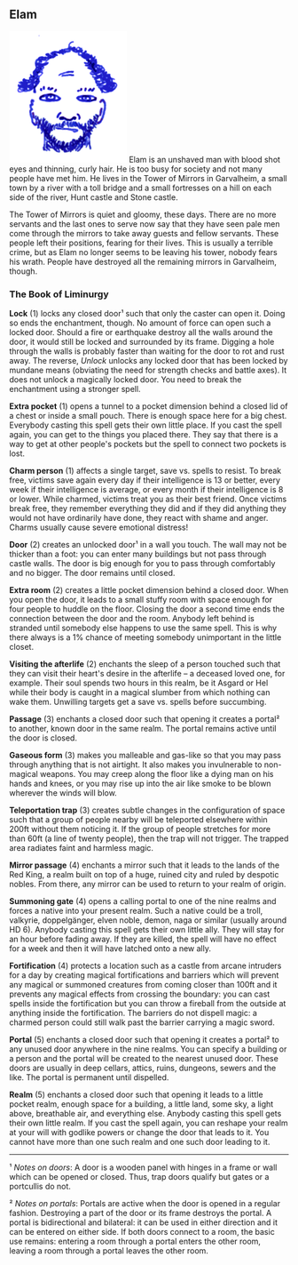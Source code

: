 ## Elam

![Elam](Elam.png)
Elam is an unshaved man with blood shot eyes and thinning, curly hair.
He is too busy for society and not many people have met him. He lives
in the Tower of Mirrors in Garvalheim, a small town by a river with a
toll bridge and a small fortresses on a hill on each side of the
river, Hunt castle and Stone castle.

The Tower of Mirrors is quiet and gloomy, these days. There are no
more servants and the last ones to serve now say that they have seen
pale men come through the mirrors to take away guests and fellow
servants. These people left their positions, fearing for their lives.
This is usually a terrible crime, but as Elam no longer seems to be
leaving his tower, nobody fears his wrath. People have destroyed all
the remaining mirrors in Garvalheim, though.

### The Book of Liminurgy

**Lock** (1) locks any closed door¹ such that only the caster can open
it. Doing so ends the enchantment, though. No amount of force can open
such a locked door. Should a fire or earthquake destroy all the walls
around the door, it would still be locked and surrounded by its frame.
Digging a hole through the walls is probably faster than waiting for
the door to rot and rust away. The reverse, *Unlock* unlocks any
locked door that has been locked by mundane means (obviating the need
for strength checks and battle axes). It does not unlock a magically
locked door. You need to break the enchantment using a stronger spell.

**Extra pocket** (1) opens a tunnel to a pocket dimension behind a
closed lid of a chest or inside a small pouch. There is enough space
here for a big chest. Everybody casting this spell gets their own
little place. If you cast the spell again, you can get to the things
you placed there. They say that there is a way to get at other
people's pockets but the spell to connect two pockets is lost.

**Charm person** (1) affects a single target, save vs. spells to
resist. To break free, victims save again every day if their
intelligence is 13 or better, every week if their intelligence is
average, or every month if their intelligence is 8 or lower. While
charmed, victims treat you as their best friend. Once victims break
free, they remember everything they did and if they did anything they
would not have ordinarily have done, they react with shame and anger.
Charms usually cause severe emotional distress!

**Door** (2) creates an unlocked door¹ in a wall you touch. The wall
may not be thicker than a foot: you can enter many buildings but not
pass through castle walls. The door is big enough for you to pass
through comfortably and no bigger. The door remains until closed.

**Extra room** (2) creates a little pocket dimension behind a closed
door. When you open the door, it leads to a small stuffy room with
space enough for four people to huddle on the floor. Closing the door
a second time ends the connection between the door and the room.
Anybody left behind is stranded until somebody else happens to use the
same spell. This is why there always is a 1% chance of meeting
somebody unimportant in the little closet.

**Visiting the afterlife** (2) enchants the sleep of a person touched
such that they can visit their heart's desire in the afterlife – a
deceased loved one, for example. Their soul spends two hours in this
realm, be it Asgard or Hel while their body is caught in a magical
slumber from which nothing can wake them. Unwilling targets get a save
vs. spells before succumbing.

**Passage** (3) enchants a closed door such that opening it creates a
portal² to another, known door in the same realm. The portal remains
active until the door is closed.

**Gaseous form** (3) makes you malleable and gas-like so that you may
pass through anything that is not airtight. It also makes you
invulnerable to non-magical weapons. You may creep along the floor
like a dying man on his hands and knees, or you may rise up into the
air like smoke to be blown wherever the winds will blow.

**Teleportation trap** (3) creates subtle changes in the configuration
of space such that a group of people nearby will be teleported
elsewhere within 200ft without them noticing it. If the group of
people stretches for more than 60ft (a line of twenty people), then
the trap will not trigger. The trapped area radiates faint and
harmless magic.

**Mirror passage** (4) enchants a mirror such that it leads to the
lands of the Red King, a realm built on top of a huge, ruined city and
ruled by despotic nobles. From there, any mirror can be used to return
to your realm of origin.

**Summoning gate** (4) opens a calling portal to one of the nine
realms and forces a native into your present realm. Such a native
could be a troll, valkyrie, doppelgänger, elven noble, demon, naga or
similar (usually around HD 6). Anybody casting this spell gets their
own little ally. They will stay for an hour before fading away. If
they are killed, the spell will have no effect for a week and then it
will have latched onto a new ally.

**Fortification** (4) protects a location such as a castle from arcane
intruders for a day by creating magical fortifications and barriers
which will prevent any magical or summoned creatures from coming
closer than 100ft and it prevents any magical effects from crossing
the boundary: you can cast spells inside the fortification but you can
throw a fireball from the outside at anything inside the
fortification. The barriers do not dispell magic: a charmed person
could still walk past the barrier carrying a magic sword.

**Portal** (5) enchants a closed door such that opening it creates a
portal² to any unused door anywhere in the nine realms. You can
specify a building or a person and the portal will be created to the
nearest unused door. These doors are usually in deep cellars, attics,
ruins, dungeons, sewers and the like. The portal is permanent until
dispelled.

**Realm** (5) enchants a closed door such that opening it leads to a
little pocket realm, enough space for a building, a little land, some
sky, a light above, breathable air, and everything else. Anybody
casting this spell gets their own little realm. If you cast the spell
again, you can reshape your realm at your will with godlike powers or
change the door that leads to it. You cannot have more than one such
realm and one such door leading to it.

<hr>

¹ *Notes on doors*: A door is a wooden panel with hinges in a frame or
wall which can be opened or closed. Thus, trap doors qualify but gates
or a portcullis do not.

² *Notes on portals*: Portals are active when the door is opened in a
regular fashion. Destroying a part of the door or its frame destroys
the portal. A portal is bidirectional and bilateral: it can be used in
either direction and it can be entered on either side. If both doors
connect to a room, the basic use remains: entering a room through a
portal enters the other room, leaving a room through a portal leaves
the other room.
